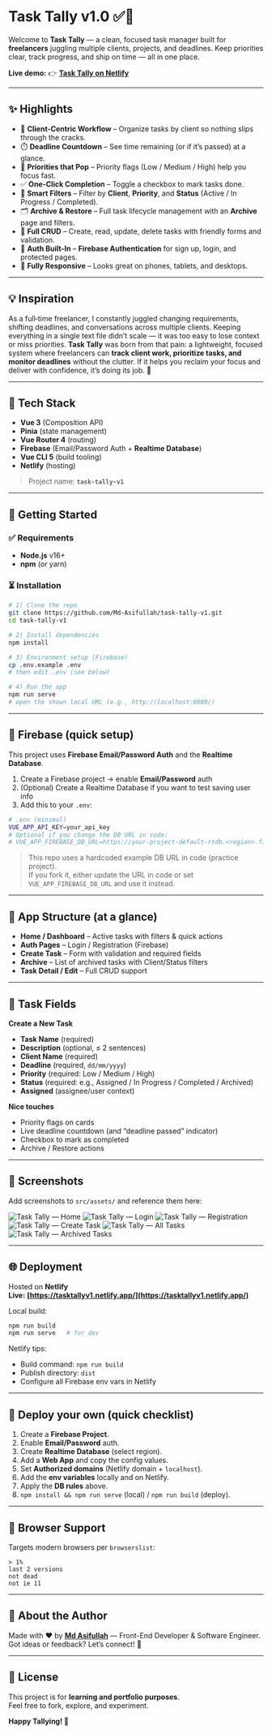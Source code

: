 # Task Tally v1.0 ✅📅

Welcome to **Task Tally** — a clean, focused task manager built for **freelancers** juggling multiple clients, projects, and deadlines. Keep priorities clear, track progress, and ship on time — all in one place.

**Live demo:** 👉 **[Task Tally on Netlify](https://tasktallyv1.netlify.app/)**

---

## ✨ Highlights

- 👥 **Client-Centric Workflow** – Organize tasks by client so nothing slips through the cracks.
- ⏱️ **Deadline Countdown** – See time remaining (or if it’s passed) at a glance.
- 🔖 **Priorities that Pop** – Priority flags (Low / Medium / High) help you focus fast.
- ✅ **One-Click Completion** – Toggle a checkbox to mark tasks done.
- 🧭 **Smart Filters** – Filter by **Client**, **Priority**, and **Status** (Active / In Progress / Completed).
- 🗂️ **Archive & Restore** – Full task lifecycle management with an **Archive** page and filters.
- 🧰 **Full CRUD** – Create, read, update, delete tasks with friendly forms and validation.
- 🔐 **Auth Built-In** – **Firebase Authentication** for sign up, login, and protected pages.
- 📱 **Fully Responsive** – Looks great on phones, tablets, and desktops.

---

## 💡 Inspiration

As a full‑time freelancer, I constantly juggled changing requirements, shifting deadlines, and conversations across multiple clients. Keeping everything in a single text file didn’t scale — it was too easy to lose context or miss priorities. **Task Tally** was born from that pain: a lightweight, focused system where freelancers can **track client work, prioritize tasks, and monitor deadlines** without the clutter. If it helps you reclaim your focus and deliver with confidence, it’s doing its job. 🙌

---

## 🧩 Tech Stack

- **Vue 3** (Composition API)
- **Pinia** (state management)
- **Vue Router 4** (routing)
- **Firebase** (Email/Password Auth + **Realtime Database**)
- **Vue CLI 5** (build tooling)
- **Netlify** (hosting)

> Project name: **`task-tally-v1`**

---

## 🚀 Getting Started

### ✅ Requirements

- **Node.js** v16+
- **npm** (or yarn)

### ⏳ Installation

```bash
# 1) Clone the repo
git clone https://github.com/Md-Asifullah/task-tally-v1.git
cd task-tally-v1

# 2) Install dependencies
npm install

# 3) Environment setup (Firebase)
cp .env.example .env
# then edit .env (see below)

# 4) Run the app
npm run serve
# open the shown local URL (e.g., http://localhost:8080/)
```

---

## 🔐 Firebase (quick setup)

This project uses **Firebase Email/Password Auth** and the **Realtime Database**.

1. Create a Firebase project → enable **Email/Password** auth
2. (Optional) Create a Realtime Database if you want to test saving user info
3. Add this to your `.env`:

```bash
# .env (minimal)
VUE_APP_API_KEY=your_api_key
# Optional if you change the DB URL in code:
# VUE_APP_FIREBASE_DB_URL=https://your-project-default-rtdb.<region>.firebasedatabase.app
```

> This repo uses a hardcoded example DB URL in code (practice project).  
> If you fork it, either update the URL in code or set `VUE_APP_FIREBASE_DB_URL` and use it instead.

---

## 🧭 App Structure (at a glance)

- **Home / Dashboard** – Active tasks with filters & quick actions
- **Auth Pages** – Login / Registration (Firebase)
- **Create Task** – Form with validation and required fields
- **Archive** – List of archived tasks with Client/Status filters
- **Task Detail / Edit** – Full CRUD support

---

## 📝 Task Fields

**Create a New Task**

- **Task Name** (required)
- **Description** (optional, ≤ 2 sentences)
- **Client Name** (required)
- **Deadline** (required, `dd/mm/yyyy`)
- **Priority** (required: Low / Medium / High)
- **Status** (required: e.g., Assigned / In Progress / Completed / Archived)
- **Assigned** (assignee/user context)

**Nice touches**

- Priority flags on cards
- Live deadline countdown (and “deadline passed” indicator)
- Checkbox to mark as completed
- Archive / Restore actions

---

## 📸 Screenshots

Add screenshots to `src/assets/` and reference them here:


![Task Tally — Home](src/assets/home.jpg)
![Task Tally — Login](src/assets/login.jpg)
![Task Tally — Registration](src/assets/registration.jpg)
![Task Tally — Create Task](src/assets/create_task.jpg)
![Task Tally — All Tasks](src/assets/all_tasks.jpg)
![Task Tally — Archived Tasks](src/assets/archived_tasks.jpg)


---

## 🌐 Deployment

Hosted on **Netlify**  
**Live:** **[https://tasktallyv1.netlify.app/](https://tasktallyv1.netlify.app/)**

Local build:

```bash
npm run build
npm run serve   # for dev
```

Netlify tips:

- Build command: `npm run build`
- Publish directory: `dist`
- Configure all Firebase env vars in Netlify

---

## 🚀 Deploy your own (quick checklist)

1. Create a **Firebase Project**.
2. Enable **Email/Password** auth.
3. Create **Realtime Database** (select region).
4. Add a **Web App** and copy the config values.
5. Set **Authorized domains** (Netlify domain + `localhost`).
6. Add the **env variables** locally and on Netlify.
7. Apply the **DB rules** above.
8. `npm install && npm run serve` (local) / `npm run build` (deploy).

---

## 🧭 Browser Support

Targets modern browsers per `browserslist`:

```
> 1%
last 2 versions
not dead
not ie 11
```

---

## 👤 About the Author

Made with ❤️ by **[Md Asifullah](https://www.artisanasif.com/)** — Front-End Developer & Software Engineer.  
Got ideas or feedback? Let’s connect! 🚀

---

## 🪪 License

This project is for **learning and portfolio purposes**.  
Feel free to fork, explore, and experiment.

**Happy Tallying! 🎉**
